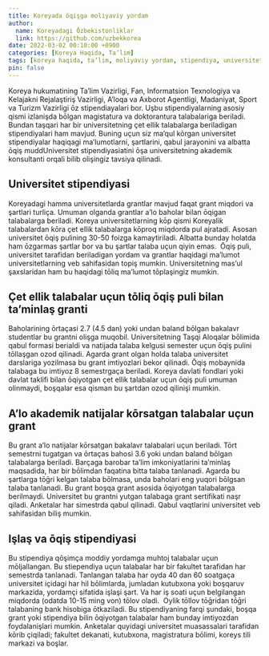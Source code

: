 ```yaml
---
title: Koreyada ōqişga moliyaviy yordam
author:
  name: Koreyadagi Ōzbekistonliklar
  link: https://github.com/uzbekkorea
date: 2022-03-02 00:10:00 +0900
categories: [Koreya Haqida, Taʼlim]
tags: [koreya haqida, taʼlim, moliyaviy yordam, stipendiya, universitet]
pin: false
---
```


Koreya hukumatining Taʼlim Vazirligi, Fan, Informatsion Texnologiya va Kelajakni Rejalaştiriş Vazirligi, Aʼloqa va Axborot Agentligi, Madaniyat, Sport va Turizm Vazirligi ōz stipendiayalari bor. Uşbu stipendiyalarning asosiy qismi izlanişda bōlgan magistatura va doktorantura talabalariga beriladi. Bundan taşqari har bir universitetning çet ellik talabalarga beriladigan stipendiyalari ham mavjud. Buning uçun siz maʼqul kōrgan universitet stipendiyalar haqiqagi maʼlumotlarni, şartlarini, qabul jarayonini va albatta ōqiş muddUniversitet stipendiyasiatini ōşa universitetning akademik konsultanti orqali bilib olişingiz tavsiya qilinadi.

## Universitet stipendiyasi
Koreyadagi hamma universitetlarda grantlar mavjud faqat grant miqdori va şartlari turliça. Umuman olganda grantlar aʼlo baholar bilan ōqigan talabalarga beriladi. Koreya universitetlarning kōp qismi Koreyalik talabalardan kōra çet ellik talabalarga kōproq miqdorda pul ajratadi. Asosan universitet ōqiş pulining 30-50 foizga kamaytiriladi. Albatta bunday holatda ham ōzgarmas şartlar bor va bu şartlar talaba uçun qiyin emas.  Ōqiş puli, universitet tarafidan beriladigan yordam va grantlar haqidagi maʼlumot universitetlarning veb sahifasidan topiş mumkin. Universitetning masʼul şaxslaridan ham bu haqidagi tōliq maʼlumot tōplaşingiz mumkin.

## Çet ellik talabalar uçun tōliq ōqiş puli bilan taʼminlaş granti
Baholarining ōrtaçasi 2.7 (4.5 dan) yoki undan baland bōlgan bakalavr studentlar bu grantni olişga muqobil. Universitetning Taşqi Aloqalar bōlimida qabul formasi berialdi va natijada talaba kelgusi semester uçun ōqiş pulini tōllaşgan ozod qilinadi. Agarda grant olgan holda talaba universitet darslariga yozilmasa bu grant imtiyozlari bekor qilinadi. Ōqiş mobaynida talabaga bu imtiyoz 8 semestrgaça beriladi. Koreya davlati fondlari yoki davlat taklifi bilan ōqiyotgan çet ellik talabalar uçun ōqiş puli umuman olinmaydi, boşqalar esa qisman bu şartdan ozod qilinişi mumkin.

## Aʼlo akademik natijalar kōrsatgan talabalar uçun grant
Bu grant aʼlo natijalar kōrsatgan bakalavr talabalari uçun beriladi. Tōrt semestrni tugatgan va ōrtaças bahosi 3.6 yoki undan baland bōlgan talabalarga beriladi. Barçaga barobar taʼlim imkoniyatlarini taʼminlaş maqsadida, har bir bōlimdan faqatina bitta talaba tanlanadi. Agarda bu şartlarga tōḡri kelgan talaba bōlmasa, unda baholari eng yuqori bōlgsan talaba tanlanadi. Bu grant boşqa grant asosida ōqiyotgan talabalarga berilmaydi. Universitet bu grantni yutgan talabaga grant sertifikati naşr qiladi. Anketalar har simestrda qabul qilinadi. Qabul vaqtlarini universitet veb sahifasidan biliş mumkin.

## Işlaş va ōqiş stipendiyasi
Bu stipendiya qōşimça moddiy yordamga muhtoj talabalar uçun mōljallangan. Bu stiependiya uçun talabalar har bir fakultet tarafidan har semestrda tanlanadi. Tanlangan talaba har oyda 40 dan 60 soatgaça universitet içidagi har hil bōlimlarda, jumladan kutubxona yoki boşqaruv markazida, yordamçi sifatida işlaşi şart. Va har iş soati uçun belgilangan miqdorda (odatda 10-15 ming von) tōlov oladi.  Oylik tōllov tōḡridan tōḡri talabaning bank hisobiga ōtkaziladi. Bu stipendiyaning farqi şundaki, boşqa grant yoki stipendiya bilin ōqiyotgan talabalar ham bunday imtiyozdan foydalanişlari mumkin. Anketalar quyidagi universitet muasassalari tarafidan kōrib çiqiladi; fakultet dekanati, kutubxona, magistratura bōlimi, koreys tili markazi va boşlar.